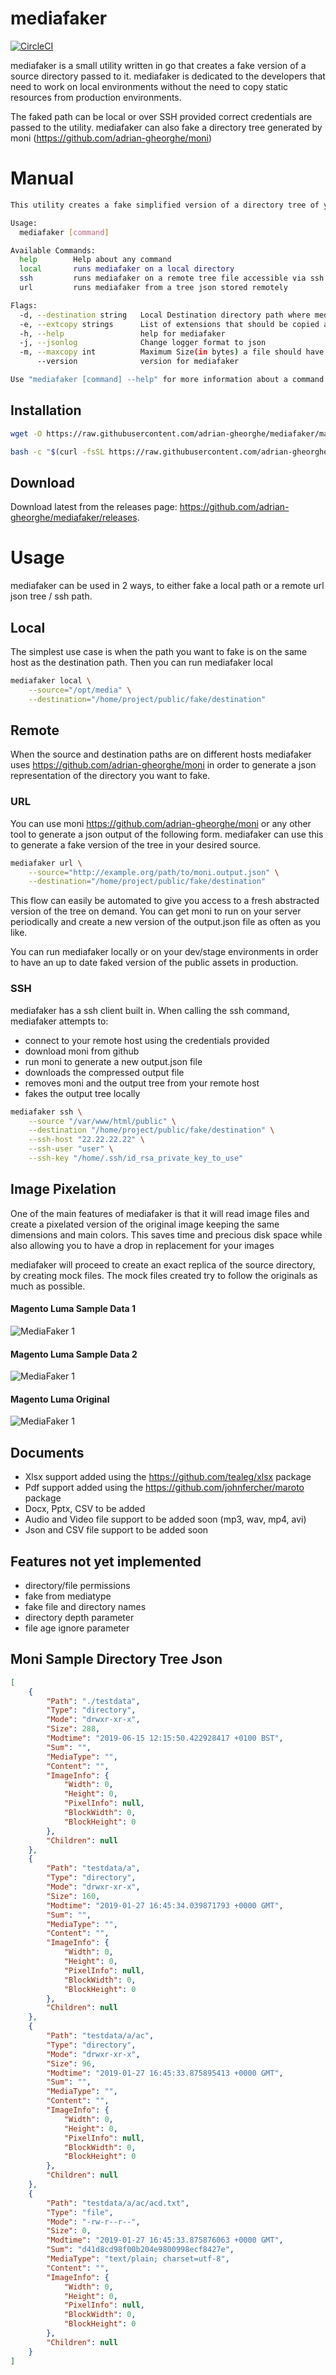 # mediafaker

[![CircleCI](https://circleci.com/gh/adrian-gheorghe/mediafaker.svg?style=svg)](https://circleci.com/gh/adrian-gheorghe/mediafaker)

mediafaker is a small utility written in go that creates a fake version of a source directory passed to it. mediafaker is dedicated to the developers that need to work on local environments without the need to copy static resources from production environments.

The faked path can be local or over SSH provided correct credentials are passed to the utility. mediafaker can also fake a directory tree generated by moni (https://github.com/adrian-gheorghe/moni)

# Manual
```bash
This utility creates a fake simplified version of a directory tree of your chosing, making it easier to work locally on legacy projects that have a large media asset folder.

Usage:
  mediafaker [command]

Available Commands:
  help        Help about any command
  local       runs mediafaker on a local directory
  ssh         runs mediafaker on a remote tree file accessible via ssh
  url         runs mediafaker from a tree json stored remotely

Flags:
  -d, --destination string   Local Destination directory path where mediafaker should store the files
  -e, --extcopy strings      List of extensions that should be copied automatically
  -h, --help                 help for mediafaker
  -j, --jsonlog              Change logger format to json
  -m, --maxcopy int          Maximum Size(in bytes) a file should have to be copied automatically if it cannot be faked (default 30000)
      --version              version for mediafaker

Use "mediafaker [command] --help" for more information about a command.
```

## Installation
```bash
wget -O https://raw.githubusercontent.com/adrian-gheorghe/mediafaker/master/install.sh | bash
```
```bash
bash -c "$(curl -fsSL https://raw.githubusercontent.com/adrian-gheorghe/mediafaker/master/install.sh)"
```

## Download
Download latest from the releases page: https://github.com/adrian-gheorghe/mediafaker/releases.

# Usage

mediafaker can be used in 2 ways, to either fake a local path or a remote url json tree / ssh path.

## Local
The simplest use case is when the path you want to fake is on the same host as the destination path. Then you can run mediafaker local

```sh
mediafaker local \
    --source="/opt/media" \
    --destination="/home/project/public/fake/destination"
```

## Remote
When the source and destination paths are on different hosts mediafaker uses https://github.com/adrian-gheorghe/moni in order to generate a json representation of the directory you want to fake.

### URL
You can use moni https://github.com/adrian-gheorghe/moni or any other tool to generate a json output of the following form. mediafaker can use this to generate a fake version of the tree in your desired source.

```bash
mediafaker url \
    --source="http://example.org/path/to/moni.output.json" \
    --destination="/home/project/public/fake/destination"
```

This flow can easily be automated to give you access to a fresh abstracted version of the tree on demand. 
You can get moni to run on your server periodically and create a new version of the output.json file as often as you like.

You can run mediafaker locally or on your dev/stage environments in order to have an up to date faked version of the public assets in production.

### SSH
mediafaker has a ssh client built in. When calling the ssh command, mediafaker attempts to:
- connect to your remote host using the credentials provided
- download moni from github
- run moni to generate a new output.json file
- downloads the compressed output file 
- removes moni and the output tree from your remote host
- fakes the output tree locally

```bash
mediafaker ssh \
    --source "/var/www/html/public" \
    --destination "/home/project/public/fake/destination" \
    --ssh-host "22.22.22.22" \
    --ssh-user "user" \
    --ssh-key "/home/.ssh/id_rsa_private_key_to_use"
```

## Image Pixelation
One of the main features of mediafaker is that it will read image files and create a pixelated version of the original image keeping the same dimensions and main colors. This saves time and precious disk space while also allowing you to have a drop in replacement for your images

mediafaker will proceed to create an exact replica of the source directory, by creating mock files. The mock files created try to follow the originals as much as possible.

#### Magento Luma Sample Data 1
![MediaFaker 1](demo/mediafaker2.jpg) 
#### Magento Luma Sample Data 2
![MediaFaker 1](demo/mediafaker3.jpg) 
#### Magento Luma Original
![MediaFaker 1](demo/mediafaker1.jpg) 

## Documents
- Xlsx support added using the https://github.com/tealeg/xlsx package 
- Pdf support added using the https://github.com/johnfercher/maroto package
- Docx, Pptx, CSV to be added
- Audio and Video file support to be added soon (mp3, wav, mp4, avi)
- Json and CSV file support to be added soon

## Features not yet implemented
- directory/file permissions
- fake from mediatype
- fake file and directory names
- directory depth parameter
- file age ignore parameter

## Moni Sample Directory Tree Json

```json
[
    {
        "Path": "./testdata",
        "Type": "directory",
        "Mode": "drwxr-xr-x",
        "Size": 288,
        "Modtime": "2019-06-15 12:15:50.422928417 +0100 BST",
        "Sum": "",
        "MediaType": "",
        "Content": "",
        "ImageInfo": {
            "Width": 0,
            "Height": 0,
            "PixelInfo": null,
            "BlockWidth": 0,
            "BlockHeight": 0
        },
        "Children": null
    },
    {
        "Path": "testdata/a",
        "Type": "directory",
        "Mode": "drwxr-xr-x",
        "Size": 160,
        "Modtime": "2019-01-27 16:45:34.039871793 +0000 GMT",
        "Sum": "",
        "MediaType": "",
        "Content": "",
        "ImageInfo": {
            "Width": 0,
            "Height": 0,
            "PixelInfo": null,
            "BlockWidth": 0,
            "BlockHeight": 0
        },
        "Children": null
    },
    {
        "Path": "testdata/a/ac",
        "Type": "directory",
        "Mode": "drwxr-xr-x",
        "Size": 96,
        "Modtime": "2019-01-27 16:45:33.875895413 +0000 GMT",
        "Sum": "",
        "MediaType": "",
        "Content": "",
        "ImageInfo": {
            "Width": 0,
            "Height": 0,
            "PixelInfo": null,
            "BlockWidth": 0,
            "BlockHeight": 0
        },
        "Children": null
    },
    {
        "Path": "testdata/a/ac/acd.txt",
        "Type": "file",
        "Mode": "-rw-r--r--",
        "Size": 0,
        "Modtime": "2019-01-27 16:45:33.875876063 +0000 GMT",
        "Sum": "d41d8cd98f00b204e9800998ecf8427e",
        "MediaType": "text/plain; charset=utf-8",
        "Content": "",
        "ImageInfo": {
            "Width": 0,
            "Height": 0,
            "PixelInfo": null,
            "BlockWidth": 0,
            "BlockHeight": 0
        },
        "Children": null
    }
]
```